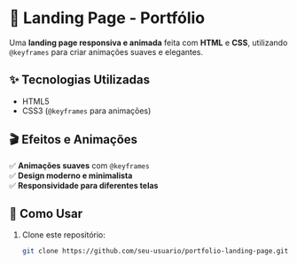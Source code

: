 # 🎨 Landing Page - Portfólio

Uma **landing page responsiva e animada** feita com **HTML** e **CSS**, utilizando `@keyframes` para criar animações suaves e elegantes.  

## ✨ Tecnologias Utilizadas
- HTML5  
- CSS3 (`@keyframes` para animações)  

## 🎬 Efeitos e Animações
✅ **Animações suaves** com `@keyframes`  
✅ **Design moderno e minimalista**  
✅ **Responsividade para diferentes telas**  

## 🚀 Como Usar
1. Clone este repositório:  
   ```bash
   git clone https://github.com/seu-usuario/portfolio-landing-page.git
